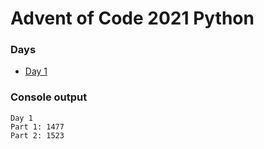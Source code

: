 # Advent of Code 2021 Python
### Days
* [Day 1](https://github.com/ukalto/AdventOfCode2021/Day1)


### Console output
```
Day 1
Part 1: 1477
Part 2: 1523

```
